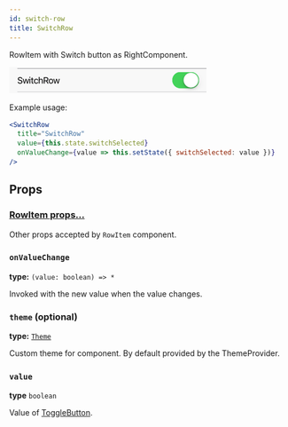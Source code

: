 ```yaml
---
id: switch-row
title: SwitchRow
---
```


RowItem with Switch button as RightComponent.

![SwitchRow component](assets/switch-row.png)
 

Example usage:
```jsx
<SwitchRow
  title="SwitchRow"
  value={this.state.switchSelected}
  onValueChange={value => this.setState({ switchSelected: value })}
/>
```

## Props

### [RowItem props...](row-item.html#props)

Other props accepted by `RowItem` component.

### `onValueChange`
**type:** `(value: boolean) => *`

Invoked with the new value when the value changes.

### `theme` (optional)
**type:** [`Theme`](theme.html)
 
Custom theme for component. By default provided by the ThemeProvider.

### `value`
**type** `boolean`

Value of [ToggleButton](toggle-button.html).
